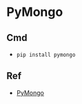 # PyMongo

## Cmd

+ `pip install pymongo`

## Ref
+ [PyMongo](http://api.mongodb.com/python/current/tutorial.html)
